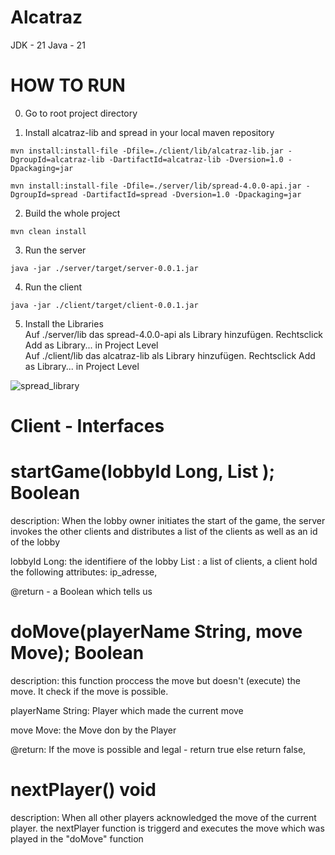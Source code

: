# Alcatraz

JDK - 21
Java - 21


# HOW TO RUN
0. Go to root project directory

1. Install alcatraz-lib and spread in your local maven repository

```shell
mvn install:install-file -Dfile=./client/lib/alcatraz-lib.jar -DgroupId=alcatraz-lib -DartifactId=alcatraz-lib -Dversion=1.0 -Dpackaging=jar
```
  
```shell
mvn install:install-file -Dfile=./server/lib/spread-4.0.0-api.jar -DgroupId=spread -DartifactId=spread -Dversion=1.0 -Dpackaging=jar
```

2. Build the whole project
```shell
mvn clean install
```

3. Run the server
```shell
java -jar ./server/target/server-0.0.1.jar
```

4. Run the client
```shell
java -jar ./client/target/client-0.0.1.jar
```

5. Install the Libraries  
Auf ./server/lib das spread-4.0.0-api als Library hinzufügen. Rechtsclick Add as Library... in Project Level  
Auf ./client/lib das alcatraz-lib als Library hinzufügen. Rechtsclick Add as Library... in Project Level  

![spread_library](https://github.com/user-attachments/assets/b495a506-bc04-4c5c-a5d0-b24f61a7e30a)


# Client - Interfaces 

# startGame(lobbyId Long, List <clients>); Boolean

description: When the lobby owner initiates the start of the game, the server invokes the other clients and distributes a list of the clients as well as an id of the lobby

lobbyId Long: the identifiere of the lobby 
List <clients>: a list of clients, a client hold the following attributes: ip_adresse, 

@return - a Boolean which tells us

# doMove(playerName String, move Move); Boolean

description: this function proccess the move but doesn't (execute) the move. It check if the move is possible. 

playerName String: Player which made the current move

move Move: the Move don  by the Player

@return: If the move is possible and legal - return true else return false,

# nextPlayer() void

description: When all other players acknowledged the move of the current player. the nextPlayer function is triggerd and executes the move which was played in the "doMove" function
